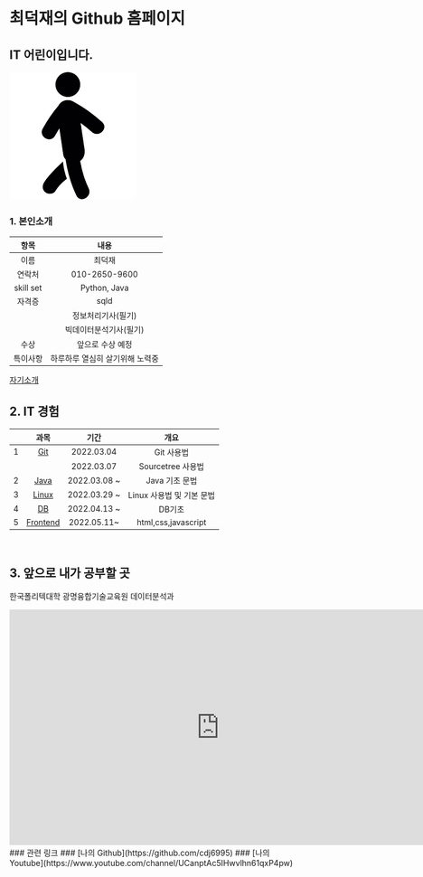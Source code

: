 # 최덕재의 Github 홈페이지
## IT 어린이입니다.

<img src="image.png"/>
<br>

### 1. 본인소개

|항목|내용|
|:---------:|:-------------:|
|이름|최덕재|
|연락처|010-2650-9600|
|skill set|Python, Java|
|자격증|sqld|
||정보처리기사(필기)|
||빅데이터분석기사(필기)|
|수상|앞으로 수상 예정|
|특이사항|하루하루 열심히 살기위해 노력중|

[자기소개](/2260341022.pdf)
<br>

## 2. IT 경험

| |과목|기간|개요|
|:---:|:-----:|:--------:|:-------------:|
|1|[Git](https://cdj6995.github.io/Git_Study/)|2022.03.04|Git 사용법|
|||2022.03.07|Sourcetree 사용법|
|2|[Java](https://github.com/cdj6995/Java_Study)|2022.03.08 ~|Java 기초 문법|
|3|[Linux](https://cdj6995.github.io/Linux_programming)|2022.03.29 ~|Linux 사용법 및 기본 문법|
|4|[DB](https://ruddy-moon-d8d.notion.site/DataBase-4a562397880447e6b6f3ca671436dea1)|2022.04.13 ~|DB기초|
|5|[Frontend](https://github.com/cdj6995/Frontend)|2022.05.11~|html,css,javascript|


<br>

## 3. 앞으로 내가 공부할 곳
한국폴리텍대학 광명융합기술교육원 데이터분석과
<iframe width="742" height="417" src="https://www.youtube.com/embed/fFOt80UcN3g" title="YouTube video player" frameborder="0" allow="accelerometer; autoplay; clipboard-write; encrypted-media; gyroscope; picture-in-picture" allowfullscreen></iframe>

<br>
### 관련 링크
### [나의 Github](https://github.com/cdj6995)
### [나의 Youtube](https://www.youtube.com/channel/UCanptAc5IHwvlhn61qxP4pw)
